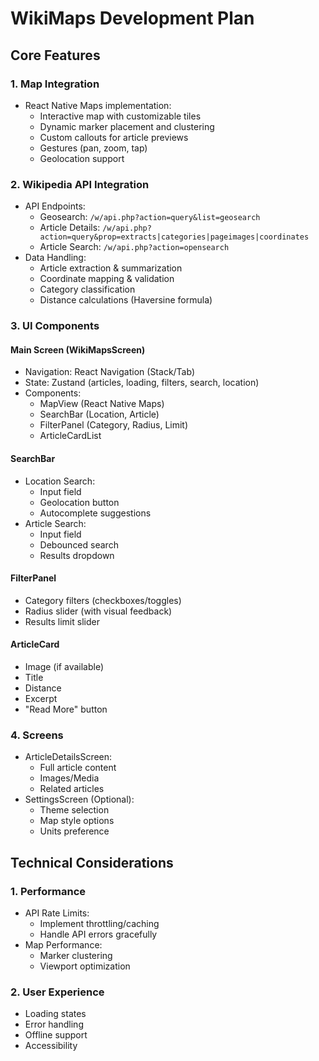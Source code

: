 # WikiMaps Development Plan

## Core Features

### 1. Map Integration
- React Native Maps implementation:
  - Interactive map with customizable tiles
  - Dynamic marker placement and clustering
  - Custom callouts for article previews
  - Gestures (pan, zoom, tap)
  - Geolocation support

### 2. Wikipedia API Integration
- API Endpoints:
  - Geosearch: `/w/api.php?action=query&list=geosearch`
  - Article Details: `/w/api.php?action=query&prop=extracts|categories|pageimages|coordinates`
  - Article Search: `/w/api.php?action=opensearch`
- Data Handling:
  - Article extraction & summarization
  - Coordinate mapping & validation
  - Category classification
  - Distance calculations (Haversine formula)

### 3. UI Components

#### Main Screen (WikiMapsScreen)
- Navigation: React Navigation (Stack/Tab)
- State: Zustand (articles, loading, filters, search, location)
- Components:
  - MapView (React Native Maps)
  - SearchBar (Location, Article)
  - FilterPanel (Category, Radius, Limit)
  - ArticleCardList

#### SearchBar
- Location Search:
  - Input field
  - Geolocation button
  - Autocomplete suggestions
- Article Search:
  - Input field
  - Debounced search
  - Results dropdown

#### FilterPanel
- Category filters (checkboxes/toggles)
- Radius slider (with visual feedback)
- Results limit slider

#### ArticleCard
- Image (if available)
- Title
- Distance
- Excerpt
- "Read More" button

### 4. Screens
- ArticleDetailsScreen:
  - Full article content
  - Images/Media
  - Related articles
- SettingsScreen (Optional):
  - Theme selection
  - Map style options
  - Units preference

## Technical Considerations

### 1. Performance
- API Rate Limits:
  - Implement throttling/caching
  - Handle API errors gracefully
- Map Performance:
  - Marker clustering
  - Viewport optimization

### 2. User Experience
- Loading states
- Error handling
- Offline support
- Accessibility

